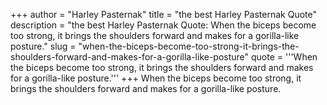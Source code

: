 +++
author = "Harley Pasternak"
title = "the best Harley Pasternak Quote"
description = "the best Harley Pasternak Quote: When the biceps become too strong, it brings the shoulders forward and makes for a gorilla-like posture."
slug = "when-the-biceps-become-too-strong-it-brings-the-shoulders-forward-and-makes-for-a-gorilla-like-posture"
quote = '''When the biceps become too strong, it brings the shoulders forward and makes for a gorilla-like posture.'''
+++
When the biceps become too strong, it brings the shoulders forward and makes for a gorilla-like posture.
